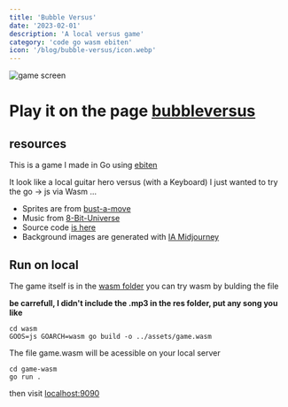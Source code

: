 ```yaml
---
title: 'Bubble Versus'
date: '2023-02-01'
description: 'A local versus game'
category: 'code go wasm ebiten'
icon: '/blog/bubble-versus/icon.webp'
---
```



![game screen](/blog/bubble-versus/game_screen.webp)

# Play it on the page [bubbleversus](/bubbleversus)


## resources

This is a game I made in Go using [ebiten](https://github.com/hajimehoshi/ebiten)

It look like a local guitar hero versus (with a Keyboard)
I just wanted to try the go -> js via Wasm ...

- Sprites are from [bust-a-move](https://github.com/hajimehoshi/ebiten)
- Music from [8-Bit-Universe](https://www.youtube.com/watch?v=uun5czVkBr8)
- Source code [is here](https://github.com/IPreferWater/game-wasm)
- Background images are generated with [IA Midjourney](https://midjourney.com/home/?callbackUrl=%2Fapp%2F)

## Run on local
The game itself is in the [wasm folder](https://github.com/IPreferWater/game-wasm/tree/main/wasm)  you can try wasm by bulding the file

**be carrefull, I didn't include the .mp3 in the res folder, put any song you like**

```
cd wasm
GOOS=js GOARCH=wasm go build -o ../assets/game.wasm
```

The file game.wasm will be acessible on your local server 

```
cd game-wasm
go run .
```
then visit [localhost:9090](http://localhost:9090/)
